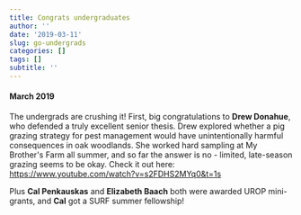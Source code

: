 ```yaml
---
title: Congrats undergraduates
author: ''
date: '2019-03-11'
slug: go-undergrads
categories: []
tags: []
subtitle: ''
---
```

#### March 2019
The undergrads are crushing it! First, big congratulations to **Drew Donahue**, who defended a truly excellent senior thesis. Drew explored whether a pig grazing strategy for pest management would have unintentionally harmful consequences in oak woodlands. She worked hard sampling at My Brother's Farm all summer, and so far the answer is no - limited, late-season grazing seems to be okay. Check it out here: https://www.youtube.com/watch?v=s2FDHS2MYq0&t=1s

Plus **Cal Penkauskas** and **Elizabeth Baach** both were awarded UROP mini-grants, and **Cal** got a SURF summer fellowship!

<!--more-->

